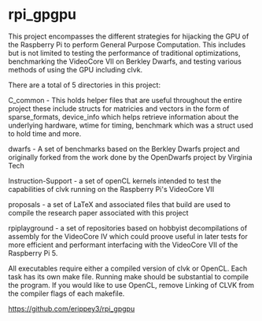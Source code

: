 # rpi_gpgpu
This project encompasses the different strategies for hijacking the GPU of the Raspberry Pi to perform General Purpose Computation. This includes but is not limited to testing the performance of traditional optimizations, benchmarking the VideoCore VII on Berkley Dwarfs, and testing various methods of using the GPU including clvk.


There are a total of 5 directories in this project: 

C_common - This holds helper files that are useful throughout the entire project
these include structs for matricies and vectors in the form of sparse_formats, 
device_info which helps retrieve information about the underlying hardware, 
wtime for timing, benchmark which was a struct used to hold time and more.

dwarfs - A set of benchmarks based on the Berkley Dwarfs project and originally 
forked from the work done by the OpenDwarfs project by Virginia Tech

Instruction-Support - a set of openCL kernels intended to test the capabilities of clvk running on the Raspberry Pi's VideoCore VII

proposals - a set of LaTeX and associated files that build are used to compile 
the research paper associated with this project

rpiplayground - a set of repositories based on hobbyist decompilations of 
assembly for the VideoCore IV which could proove useful in later tests 
for more efficient and performant interfacing with the VideoCore VII of the 
Raspberry Pi 5.

All executables require either a compiled version of clvk or OpenCL. Each task has its own make file. Running make should be substantial to compile the program. 
If you would like to use OpenCL, remove Linking of CLVK from the compiler flags of each 
makefile.

https://github.com/erippey3/rpi_gpgpu